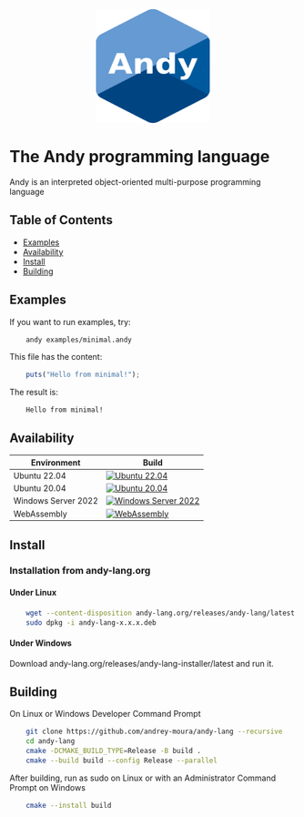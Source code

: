 <p align="center">
    <img src="resources/andy.svg" alt="Alt Text" style="width:200px; height:200px;">
</p>

# The Andy programming language

Andy is an interpreted object-oriented multi-purpose programming language

## Table of Contents
* [Examples](#Examples)
* [Availability](#Availability)
* [Install](#Install)
* [Building](#Building)

## Examples

If you want to run examples, try:

```sh
    andy examples/minimal.andy
```

This file has the content:

```typescript
    puts("Hello from minimal!");
```

The result is:

```
    Hello from minimal!
```

## Availability

Environment | Build
--- | --- |
Ubuntu 22.04 | [![Ubuntu 22.04](https://github.com/andrey-moura/andy-lang/actions/workflows/build-ubuntu-22.04.yml/badge.svg?cache-control=no-cache)](https://github.com/andrey-moura/andy-lang/actions/workflows/build-ubuntu-22.04.yml)
Ubuntu 20.04 | [![Ubuntu 20.04](https://github.com/andrey-moura/andy-lang/actions/workflows/build-ubuntu-24.04.yml/badge.svg?cache-control=no-cache)](https://github.com/andrey-moura/andy-lang/actions/workflows/build-ubuntu-24.04.yml)
Windows Server 2022 | [![Windows Server 2022](https://github.com/andrey-moura/andy-lang/actions/workflows/build-windows-2022.yml/badge.svg?cache-control=no-cache)](https://github.com/andrey-moura/andy-lang/actions/workflows/build-windows-2022.yml)
WebAssembly | [![WebAssembly](https://github.com/andrey-moura/andy-lang/actions/workflows/build-wasm.yml/badge.svg?cache-control=no-cache)](https://github.com/andrey-moura/andy-lang/actions/workflows/build-wasm.yml)

## Install

### Installation from andy-lang.org
#### Under Linux
```sh
    wget --content-disposition andy-lang.org/releases/andy-lang/latest
    sudo dpkg -i andy-lang-x.x.x.deb
```
#### Under Windows

Download andy-lang.org/releases/andy-lang-installer/latest and run it.

## Building

On Linux or Windows Developer Command Prompt

```sh
    git clone https://github.com/andrey-moura/andy-lang --recursive
    cd andy-lang
    cmake -DCMAKE_BUILD_TYPE=Release -B build .
    cmake --build build --config Release --parallel
```

After building, run as sudo on Linux or with an Administrator Command Prompt on Windows

```sh
    cmake --install build
```